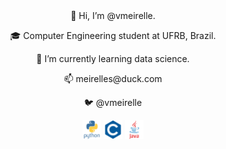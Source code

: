 <div id="body" align="center">
👋 Hi, I’m @vmeirelle. </p> 
🎓 Computer Engineering student at UFRB, Brazil.</p>
🌱 I’m currently learning data science.</p>
📫 meirelles@duck.com</p>
🐦 @vmeirelle</p>



<div id="selos" align="center">
    <img src="https://raw.githubusercontent.com/devicons/devicon/e7a43b91fd4a4f4b26fa8d1e41d910d27a17a5a9/icons/python/python-original-wordmark.svg" alt="C" border="0" width="30"> </img>
    <img src="https://raw.githubusercontent.com/devicons/devicon/e7a43b91fd4a4f4b26fa8d1e41d910d27a17a5a9/icons/c/c-plain.svg" alt="C" border="0" width="30"> </img>  
    <img src="https://raw.githubusercontent.com/devicons/devicon/e7a43b91fd4a4f4b26fa8d1e41d910d27a17a5a9/icons/java/java-original-wordmark.svg" alt="C" border="0" width="30"> </img> 
</div>

